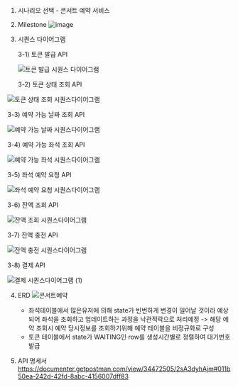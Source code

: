 1. 시나리오 선택 - 콘서트 예약 서비스

   
2. Milestone
   ![image](https://github.com/cjm2357/hhp-concert-resevation/assets/101917893/34e607f1-7ab8-41f9-bcec-45c162e11ee3)

3. 시퀀스 다이어그램

   
   3-1) 토큰 발급 API
   
   ![토큰 발급 시퀀스 다이어그램](https://github.com/cjm2357/hhp-concert-resevation/assets/101917893/69eb643c-a268-4d13-92d9-fc96a0e7c173)



   3-2) 토큰 상태 조회 API
   
  ![토큰 상태 조회 시퀀스다이어그램](https://github.com/cjm2357/hhp-concert-resevation/assets/101917893/40173a72-8720-4be8-b8c1-af3a1ab46ce6)



  3-3) 예약 가능 날짜 조회 API
  
  ![예약 가능 날짜 시퀀스다이어그램](https://github.com/cjm2357/hhp-concert-resevation/assets/101917893/4352026a-7fcb-4c18-b40c-a738d48953e7)



  3-4) 예약 가능 좌석 조회 API
  
  ![예약 가능 좌석 시퀀스다이어그램](https://github.com/cjm2357/hhp-concert-resevation/assets/101917893/effc4880-6429-427c-ae2a-d616f8dca94b)



  3-5) 좌석 예약 요청 API
  
  ![좌석 예약 요청 시퀀스다이어그램](https://github.com/cjm2357/hhp-concert-resevation/assets/101917893/04ecbbba-d727-4a1e-ae5e-5834fea0194a)



  3-6) 잔액 조회 API
  
  ![잔액 조회 시퀀스다이어그램](https://github.com/cjm2357/hhp-concert-resevation/assets/101917893/f0f5e39b-2961-43f2-ab32-32785a8c64be)



  3-7) 잔액 충전 API
  
  ![잔액 충전 시퀀스다이어그램](https://github.com/cjm2357/hhp-concert-resevation/assets/101917893/d22f1512-5283-45b5-9948-a6d41617847e)



  3-8) 결제 API
  
  ![결제 시퀀스다이어그램 (1)](https://github.com/cjm2357/hhp-concert-resevation/assets/101917893/11cd8f48-249d-4532-ac1c-c1b2a4f305c4)




4. ERD
   ![콘서트예약](https://github.com/cjm2357/hhp-concert-resevation/assets/101917893/ebf4d4a0-bd78-43cb-8843-eeaf12711494)

   - 좌석테이블에서 많은유저에 의해 state가  빈번하게 변경이 일어날 것이라 예상되어 좌석을 조회하고 업데이트하는 과정을 낙관적락으로 처리예정
     -> 해당 예약 조회시 예약 당시정보를 조회하기위해 예약 테이블을 비정규화로 구성
   - 토큰 테이블에서 state가 WAITING인 row를 생성시간별로 정렬하여 대기번호 발급



5. API 명세서
   https://documenter.getpostman.com/view/34472505/2sA3dyhAjm#011b50ea-242d-42fd-8abc-4156007dff83



  



  



